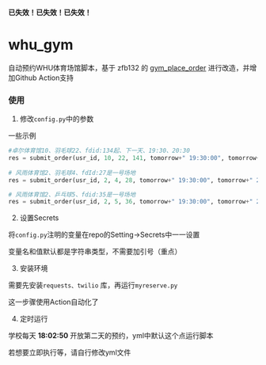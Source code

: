 **已失效！已失效！已失效！**

# whu_gym
自动预约WHU体育场馆脚本，基于 zfb132 的 [gym_place_order](https://github.com/zfb132/gym_place_order) 进行改造，并增加Github Action支持


### 使用

1. 修改`config.py`中的参数

一些示例

```python
#卓尔体育馆10、羽毛球22、fdid:134起、下一天、19:30、20:30
res = submit_order(usr_id, 10, 22, 141, tomorrow+" 19:30:00", tomorrow+" 20:30:00")
        
# 风雨体育馆2、羽毛球4、fdId:27是一号场地
res = submit_order(usr_id, 2, 4, 28, tomorrow+" 19:30:00", tomorrow+" 20:30:00")

# 风雨体育馆2、乒乓球5、fdid:35是一号场地
res = submit_order(usr_id, 2, 5, 36, tomorrow+" 19:30:00", tomorrow+" 20:30:00")

```

2. 设置Secrets

将`config.py`注明的变量在repo的Setting->Secrets中一一设置

变量名和值默认都是字符串类型，不需要加引号（重点）

3. 安装环境

需要先安装`requests、twilio` 库，再运行`myreserve.py`

这一步骤使用Action自动化了

4. 定时运行

学校每天 **18:02:50** 开放第二天的预约，yml中默认这个点运行脚本

若想要立即执行等，请自行修改yml文件  
